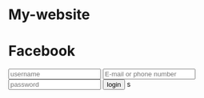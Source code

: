 # My-website
<!DOCTYPE html>
<html>
<head>
	<meta charset="utf-8">
	<meta name="viewport" content="width=device-width, initial-scale=1">
	<title>www.facebook.com</title>
</head>
<body>
<h1>Facebook</h1>
<input type="text" name="username" placeholder="username">
<input type="text" name="E-mail or phone number" placeholder="E-mail or phone number">
<input type="password" name="password" placeholder="password">
<button>login</button>



</body>
</html>s
